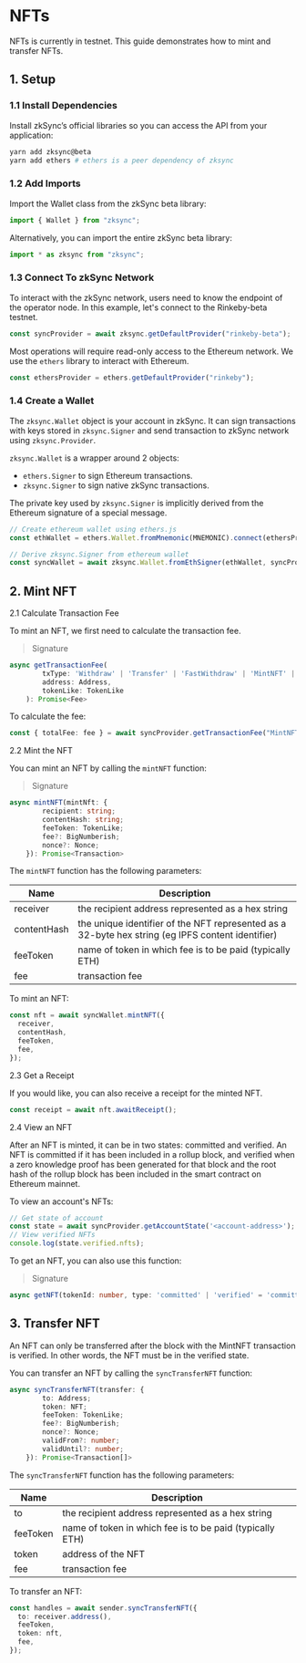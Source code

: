 # NFTs

NFTs is currently in testnet. This guide demonstrates how to mint and transfer NFTs.

## 1. Setup

### 1.1 Install Dependencies

Install zkSync’s official libraries so you can access the API from your application:

```bash
yarn add zksync@beta
yarn add ethers # ethers is a peer dependency of zksync
```

### 1.2 Add Imports

Import the Wallet class from the zkSync beta library:

```typescript
import { Wallet } from "zksync";
```

Alternatively, you can import the entire zkSync beta library:

```typescript
import * as zksync from "zksync";
```

### 1.3 Connect To zkSync Network

To interact with the zkSync network, users need to know the endpoint of the operator node. In this example, let's connect to the Rinkeby-beta testnet.

```typescript
const syncProvider = await zksync.getDefaultProvider("rinkeby-beta");
```

Most operations will require read-only access to the Ethereum network. We use the `ethers` library to interact with Ethereum.

```typescript
const ethersProvider = ethers.getDefaultProvider("rinkeby");
```

### 1.4 Create a Wallet

The `zksync.Wallet` object is your account in zkSync. It can sign transactions with keys stored in `zksync.Signer` and send transaction to zkSync network using `zksync.Provider`.

`zksync.Wallet` is a wrapper around 2 objects:

- `ethers.Signer` to sign Ethereum transactions.
- `zksync.Signer` to sign native zkSync transactions.

The private key used by `zksync.Signer` is implicitly derived from the Ethereum signature of a special message.

```typescript
// Create ethereum wallet using ethers.js
const ethWallet = ethers.Wallet.fromMnemonic(MNEMONIC).connect(ethersProvider);

// Derive zksync.Signer from ethereum wallet
const syncWallet = await zksync.Wallet.fromEthSigner(ethWallet, syncProvider);
```

## 2. Mint NFT

2.1 Calculate Transaction Fee

To mint an NFT, we first need to calculate the transaction fee.

> Signature

```typescript
async getTransactionFee(
        txType: 'Withdraw' | 'Transfer' | 'FastWithdraw' | 'MintNFT' | ChangePubKeyFee | LegacyChangePubKeyFee,
        address: Address,
        tokenLike: TokenLike
    ): Promise<Fee>
```

To calculate the fee:

```typescript
const { totalFee: fee } = await syncProvider.getTransactionFee("MintNFT", syncWallet.address(), feeToken);
```

2.2 Mint the NFT

You can mint an NFT by calling the `mintNFT` function:

> Signature

```typescript
async mintNFT(mintNft: {
        recipient: string;
        contentHash: string;
        feeToken: TokenLike;
        fee?: BigNumberish;
        nonce?: Nonce;
    }): Promise<Transaction>
```

The `mintNFT` function has the following parameters:

| Name        | Description                                                                                       |
| ----------- | ------------------------------------------------------------------------------------------------- |
| receiver    | the recipient address represented as a hex string                                                 |
| contentHash | the unique identifier of the NFT represented as a 32-byte hex string (eg IPFS content identifier) |
| feeToken    | name of token in which fee is to be paid (typically ETH)                                          |
| fee         | transaction fee                                                                                   |

To mint an NFT:

```typescript
const nft = await syncWallet.mintNFT({
  receiver,
  contentHash,
  feeToken,
  fee,
});
```

2.3 Get a Receipt

If you would like, you can also receive a receipt for the minted NFT.

```typescript
const receipt = await nft.awaitReceipt();
```

2.4 View an NFT

After an NFT is minted, it can be in two states: committed and verified. An NFT is committed if it has been included in a rollup block, and verified when a zero knowledge proof has been generated for that block and the root hash of the rollup block has been included in the smart contract on Ethereum mainnet.

To view an account's NFTs:

```typescript
// Get state of account
const state = await syncProvider.getAccountState('<account-address>');
// View verified NFTs
console.log(state.verified.nfts);
```

To get an NFT, you can also use this function:

> Signature

```typescript
async getNFT(tokenId: number, type: 'committed' | 'verified' = 'committed'): Promise<NFT>
```

## 3. Transfer NFT

An NFT can only be transferred after the block with the MintNFT transaction is verified. In other words, the NFT must be in the verified state.

You can transfer an NFT by calling the `syncTransferNFT` function:

```typescript
async syncTransferNFT(transfer: {
        to: Address;
        token: NFT;
        feeToken: TokenLike;
        fee?: BigNumberish;
        nonce?: Nonce;
        validFrom?: number;
        validUntil?: number;
    }): Promise<Transaction[]>
```

The `syncTransferNFT` function has the following parameters:

| Name     | Description                                              |
| -------- | -------------------------------------------------------- |
| to       | the recipient address represented as a hex string        |
| feeToken | name of token in which fee is to be paid (typically ETH) |
| token    | address of the NFT                                       |
| fee      | transaction fee                                          |

To transfer an NFT:

```typescript
const handles = await sender.syncTransferNFT({
  to: receiver.address(),
  feeToken,
  token: nft,
  fee,
});
```

